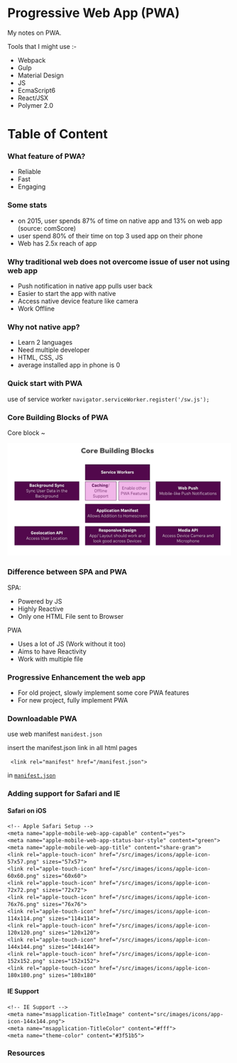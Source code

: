 # Progressive Web App (PWA)
My notes on PWA. 

Tools that I might use :-
* Webpack
* Gulp
* Material Design
* JS
* EcmaScript6
* React/JSX
* Polymer 2.0

# Table of Content

### What feature of PWA?
* Reliable
* Fast
* Engaging

### Some stats
- on 2015, user spends 87% of time on native app and 13% on web app (source: comScore)
- user spend 80% of their time on top 3 used app on their phone
- Web has 2.5x reach of app

### Why traditional web does not overcome issue of user not using web app
* Push notification in native app pulls user back 
* Easier to start the app with native
* Access native device feature like camera
* Work Offline 

### Why not native app?
* Learn 2 languages
* Need multiple developer
* HTML, CSS, JS
* average installed app in phone is 0

### Quick start with PWA
use of service worker `navigator.serviceWorker.register('/sw.js');`

### Core Building Blocks of PWA
Core block ~

![Core Building Blocks](./img/core-building-blocks.png) 

### Difference between SPA and PWA
SPA:
- Powered by JS
- Highly Reactive
- Only one HTML File sent to Browser

PWA
- Uses a lot of JS (Work without it too)
- Aims to have Reactivity
- Work with multiple file

### Progressive Enhancement the web app
- For old project, slowly implement some core PWA features
- For new project, fully implement PWA

### Downloadable PWA
use web manifest `manidest.json`

insert the manifest.json link in all html pages

`  <link rel="manifest" href="/manifest.json"> `

in [`manifest.json`](https://gist.github.com/superoo7/399b7646c10581eb3f03b59d80ac03d4.js)

### Adding support for Safari and IE
#### Safari on iOS
  	<!-- Apple Safari Setup -->
    <meta name="apple-mobile-web-app-capable" content="yes">
    <meta name="apple-mobile-web-app-status-bar-style" content="green">
    <meta name="apple-mobile-web-app-title" content="share-gram">
    <link rel="apple-touch-icon" href="/src/images/icons/apple-icon-57x57.png" sizes="57x57">
    <link rel="apple-touch-icon" href="/src/images/icons/apple-icon-60x60.png" sizes="60x60">
    <link rel="apple-touch-icon" href="/src/images/icons/apple-icon-72x72.png" sizes="72x72">
    <link rel="apple-touch-icon" href="/src/images/icons/apple-icon-76x76.png" sizes="76x76"> 
    <link rel="apple-touch-icon" href="/src/images/icons/apple-icon-114x114.png" sizes="114x114">
    <link rel="apple-touch-icon" href="/src/images/icons/apple-icon-120x120.png" sizes="120x120">
    <link rel="apple-touch-icon" href="/src/images/icons/apple-icon-144x144.png" sizes="144x144">
    <link rel="apple-touch-icon" href="/src/images/icons/apple-icon-152x152.png" sizes="152x152">
    <link rel="apple-touch-icon" href="/src/images/icons/apple-icon-180x180.png" sizes="180x180"

#### IE Support
    <!-- IE Support -->
    <meta name="msapplication-TitleImage" content="src/images/icons/app-icon-144x144.png">
    <meta name="msapplication-TitleColor" content="#fff">
    <meta name="theme-color" content="#3f51b5">

### Resources

